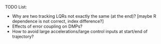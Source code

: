 TODO List:

- Why are two tracking LQRs not exactly the same (at the end)? 
  [maybe R dependence is not correct, index difference?]
- Effects of error coupling on DMPs?
- How to avoid large accelerations/large control inputs at start/end
  of trajectory?
